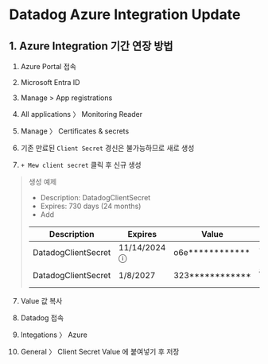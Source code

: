 # Datadog Azure Integration Update

## 1. Azure Integration 기간 연장 방법

1. Azure Portal 접속

2. Microsoft Entra ID

3. Manage > App registrations

4. All applications 〉 Monitoring Reader

5. Manage 〉 Certificates & secrets

6. 기존 만료된 ```Client Secret``` 경신은 불가능하므로 새로 생성

6. ```+ Mew client secret``` 클릭 후 신규 생성

> 생성 예제
> - Description: DatadogClientSecret
> - Expires: 730 days (24 months)
> - Add
> 
> | Description | Expires | Value | Secret ID |
> | --- | --- | --- | --- |
> | DatadogClientSecret | 11/14/2024 ⓘ | o6e************ | 88575ab3-********** |
> | DatadogClientSecret | 1/8/2027 | 323************ | a907151c-********** |

7. Value 값 복사

8. Datadog 접속

9. lntegations 〉 Azure

10. GeneraI 〉 CIient Secret Value 에 붙여넣기 후 저장
